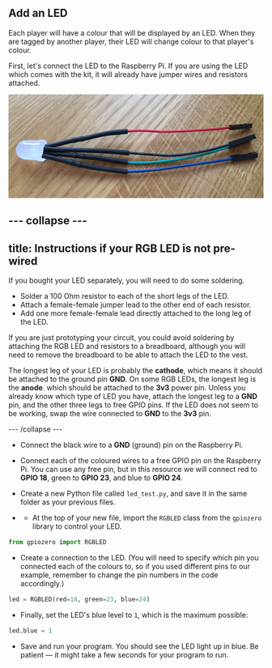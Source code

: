 ## Add an LED

Each player will have a colour that will be displayed by an LED. When they are tagged by another player, their LED will change colour to that player's colour.

First, let's connect the LED to the Raspberry Pi. If you are using the LED which comes with the kit, it will already have jumper wires and resistors attached.

![Wired up LED](images/wired-up-led.png)

--- collapse ---
---
title: Instructions if your RGB LED is not pre-wired
---
If you bought your LED separately, you will need to do some soldering.
+ Solder a 100 Ohm resistor to each of the short legs of the LED.
+ Attach a female-female jumper lead to the other end of each resistor.
+ Add one more female-female lead directly attached to the long leg of the LED.

If you are just prototyping your circuit, you could avoid soldering by attaching the RGB LED and resistors to a breadboard, although you will need to remove the breadboard to be able to attach the LED to the vest.

The longest leg of your LED is probably the **cathode**, which means it should be attached to the ground pin **GND**. On some RGB LEDs, the longest leg is the **anode**. which should be attached to the **3v3** power pin. Unless you already know which type of LED you have, attach the longest leg to a **GND** pin, and the other three legs to free GPIO pins. If the LED does not seem to be working, swap the wire connected to **GND** to the **3v3** pin.

--- /collapse ---

+ Connect the black wire to a **GND** (ground) pin on the Raspberry Pi.

+ Connect each of the coloured wires to a free GPIO pin on the Raspberry Pi. You can use any free pin, but in this resource we will connect red to **GPIO 18**, green to **GPIO 23**, and blue to **GPIO 24**.

+ Create a new Python file called `led_test.py`, and save it in the same folder as your previous files.

+ + At the top of your new file, import the `RGBLED` class from the `gpiozero` library to control your LED.

```Python
from gpiozero import RGBLED
```

+ Create a connection to the LED. (You will need to specify which pin you connected each of the colours to, so if you used different pins to our example, remember to change the pin numbers in the code accordingly.)

```python
led = RGBLED(red=18, green=23, blue=24)
```
+ Finally, set the LED's blue level to `1`, which is the maximum possible:

```python
led.blue = 1
```

+ Save and run your program. You should see the LED light up in blue. Be patient — it might take a few seconds for your program to run.
